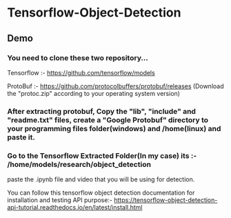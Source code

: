 # Tensorflow-Object-Detection

## Demo




### You need to clone these two repository...

Tensorflow :- https://github.com/tensorflow/models

ProtoBuf :- https://github.com/protocolbuffers/protobuf/releases
(Download the "protoc.zip" according to your operating system version)

### After extracting protobuf, Copy the "lib", "include" and "readme.txt" files, create a "Google Protobuf" directory to your programming files folder(windows) and /home(linux) and paste it.

### Go to the Tensorflow Extracted Folder(In my case) its :- /home/models/research/object_detection
paste the .ipynb file and video that you will be using for detection.

You can follow this tensorflow object detection documentation for installation and testing API purpose:-
https://tensorflow-object-detection-api-tutorial.readthedocs.io/en/latest/install.html




